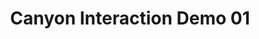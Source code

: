 ---
layout: default
category: bts
tags: [" openFrameworks"," projection","openCV"]
video: "https://player.vimeo.com/video/342802616?badge=0&amp;autopause=0&amp;player_id=0&amp;app_id=72231"
title: "Canyon Interaction Demo 01"
thumbnail: "https://i.vimeocdn.com/video/791779084_295x166.jpg?r=pad"
---